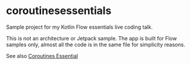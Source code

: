 # coroutinesessentials
Sample project for my Kotlin Flow essentials live coding talk.

This is not an architecture or Jetpack sample. The app is built for Flow samples only, almost all the code is in the same file for simplicity reasons.

See also [Coroutines Essential](https://github.com/davidtcdeveloper/coroutinesessentials)
